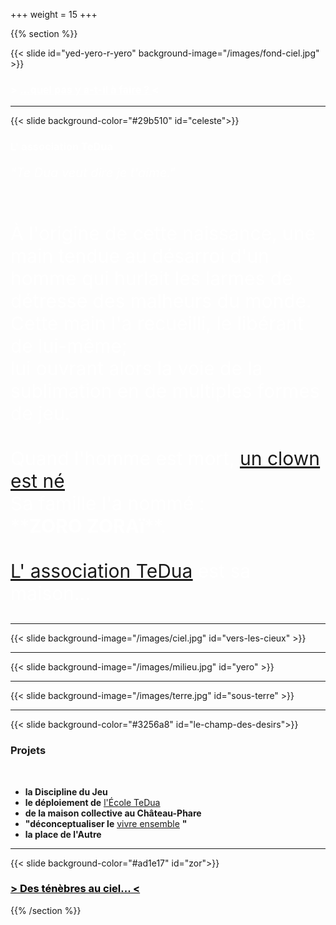 +++
weight = 15
+++


{{% section %}}


{{< slide id="yed-yero-r-yero" background-image="/images/fond-ciel.jpg" >}}
<h3 style="color:white;"> > <a href="https://zorozorai.land/#/celeste" style="color:white;"> <u>...quel pas y a-t-il à faire ?</u> </a> < </h3>

---

{{< slide background-color="#29b510" id="celeste">}}
<h3> <a style="color:white"> L' association TeDua</a> </h3>

<p style="font-size:20px;color:white;"> <i>"Te Dua veut dire je t'aime."</i> </p> <br>
<p style="font-size:30px;color:white;">À l'origine de cette naissance,   
une main tendue au désarroi d'un homme qui hurlait les larmes de détresse des malheurs du monde.<br>  
Cette main l'a recueilli, le libérant de lui-même;<br>  
lui ouvrant alors la voie de la sublimation en de multiples formes de jeu.<br><br>  
Quand l'homme est mort, <a href="https://zorozorai.land/#/naissance" target="_blank"><u>un clown est né</u></a>.<br>
Sa famille l'a nommé :<br>
**<strong>ZORO ZORAï</strong>**.<br><br> <a href="https://association-tedua.fr"target="_blank"><u>L' association TeDua</u></a> est sa maison...</p> 

---

{{< slide background-image="/images/ciel.jpg" id="vers-les-cieux" >}}

---

{{< slide background-image="/images/milieu.jpg" id="yero" >}}


---

{{< slide background-image="/images/terre.jpg" id="sous-terre" >}}

---

{{< slide background-color="#3256a8" id="le-champ-des-desirs">}}
### Projets
<br>

- **la Discipline du Jeu**
- **le déploiement de** <a href="https://www.association-tedua.fr/" target="_blank"><u>l'École TeDua</u></a> 
- **de la maison collective au Château-Phare**
- **"déconceptualiser le** <a href="https://blog.association-tedua.fr" target="_blank"><u>vivre ensemble</u></a> **"** 
- **la place de l'Autre**

---

{{< slide background-color="#ad1e17" id="zor">}}

<h3> <a href="https://zorozorai.land/#/yed-yero-r-yero" style="color:black">  > <u>Des ténèbres au ciel...</u> < </a> </h3>

{{% /section %}}


<!--</p>-->

